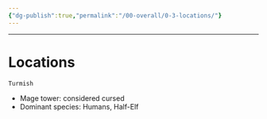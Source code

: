 ```yaml
---
{"dg-publish":true,"permalink":"/00-overall/0-3-locations/"}
---
```


---
# Locations
`Turmish`
- Mage tower: considered cursed
- Dominant species: Humans, Half-Elf